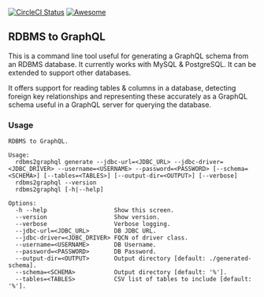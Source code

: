 [![CircleCI Status](https://circleci.com/gh/ebridges/rdbms-to-graphql.svg?style=shield&circle-token=:circle-token)](https://circleci.com/gh/ebridges/rdbms-to-graphql) [![Awesome](https://cdn.rawgit.com/sindresorhus/awesome/d7305f38d29fed78fa85652e3a63e154dd8e8829/media/badge.svg)](https://github.com/sindresorhus/awesome)


## RDBMS to GraphQL

This is a command line tool useful for generating a GraphQL schema from an RDBMS database. It currently works with MySQL
& PostgreSQL.  It can be extended to support other databases.

It offers support for reading tables & columns in a database, detecting foreign key relationships and representing these
accurately as a GraphQL schema useful in a GraphQL server for querying the database.

### Usage

```
RDBMS to GraphQL.

Usage:
  rdbms2graphql generate --jdbc-url=<JDBC_URL> --jdbc-driver=<JDBC_DRIVER> --username=<USERNAME> --password=<PASSWORD> [--schema=<SCHEMA>] [--tables=<TABLES>] [--output-dir=<OUTPUT>] [--verbose]
  rdbms2graphql --version
  rdbms2graphql [-h|--help]

Options:
  -h --help                   Show this screen.
  --version                   Show version.
  --verbose                   Verbose logging.
  --jdbc-url=<JDBC_URL>       DB JDBC URL.
  --jdbc-driver=<JDBC_DRIVER> FQCN of driver class.
  --username=<USERNAME>       DB Username.
  --password=<PASSWORD>       DB Password.
  --output-dir=<OUTPUT>       Output directory [default: ./generated-schema].
  --schema=<SCHEMA>           Output directory [default: '%'].
  --tables=<TABLES>           CSV list of tables to include [default: '%'].
```

